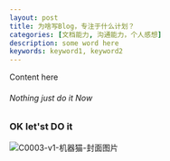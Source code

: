 ```yaml
---
layout: post
title: 为啥写Blog，专注于什么计划？
categories: [文档能力, 沟通能力，个人感想]
description: some word here
keywords: keyword1, keyword2
---
```


Content here

###### Nothing just do it Now



### OK let'st DO it





![C0003-v1-机器猫-封面图片](/images/posts/C0003-v1-机器猫-封面图片.jpg)
